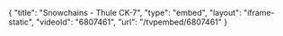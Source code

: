 {
    "title": "Snowchains - Thule CK-7",
    "type": "embed",
    "layout": "iframe-static",
    "videoId": "6807461",
    "url": "\/tvpembed\/6807461"
}